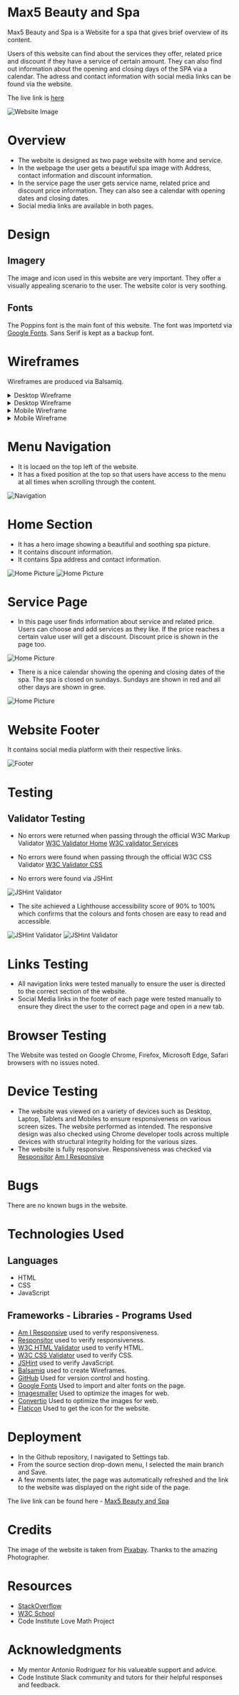 # Max5 Beauty and Spa

Max5 Beauty and Spa is a Website for a spa that gives brief overview of its content.

Users of this website can find about the services they offer, related price and discount if they have a service of certain amount. They can also find out information about the opening and closing days of the SPA via a calendar. The adress and contact information with social media links can be found via the website.

The live link is [here](https://farhatamannaislam.github.io/Portfolio2/)

<img alt="Website Image" src="docs/readmeimages/responsitor.png">

# Overview

* The website is designed as two page website with home and service.
* In the webpage the user gets a beautiful spa image with Address, contact information and discount information.
* In the service page the user gets service name, related price and discount price information. They can also see a calendar with opening dates and closing dates.
* Social media links are available in both pages.

# Design

## Imagery

The image and icon used in this website are very important. They offer a visually appealing scenario to the user. The website color is very soothing.

## Fonts

The Poppins font is the main font of this website. The font was importetd via [Google Fonts](https://fonts.google.com/). Sans Serif is kept as a backup font.

# Wireframes

Wireframes are produced via Balsamiq.

<details>
  <summary>Desktop Wireframe</summary>
  <img alt="Desktop Wireframe" src="docs/readmeimages/homedesktop.png">
</details>
<details>
  <summary>Desktop Wireframe</summary>
  <img alt="Desktop Wireframe" src="docs/readmeimages/servicedesktop.png">
</details>
<details>
  <summary>Mobile Wireframe</summary>
  <img alt="Mobile Wireframe" src="docs/readmeimages/homemobile.png">
</details>
<details>
  <summary>Mobile Wireframe</summary>
  <img alt="Mobile Wireframe" src="docs/readmeimages/servicemobile.png">
</details>

# Menu Navigation

* It is locaed on the top left of the website.
* It has a fixed position at the top so that users have access to the menu at all times when scrolling through the content.

<img alt="Navigation" src="docs/readmeimages/navigation.png">

# Home Section

* It has a hero image showing a beautiful and soothing spa picture.
* It contains discount information.
* It contains Spa address and contact information.

<img alt="Home Picture" src="docs/readmeimages/homepic1.png">
<img alt="Home Picture" src="docs/readmeimages/homepic2.png">

# Service Page

* In this page user finds information about service and related price. Users can choose and add services as they like. If the price reaches a certain value user will get a discount. Discount price is shown in the page too.

<img alt="Home Picture" src="docs/readmeimages/service.png">

* There is a nice calendar showing the opening and closing dates of the spa. The spa is closed on sundays. Sundays are shown in red and all other days are shown in gree.

<img alt="Home Picture" src="docs/readmeimages/calendar.png">

# Website Footer

It contains social media platform with their respective links.

<img alt="Footer" src="docs/readmeimages/footer.png">

# Testing 

## Validator Testing

* No errors were returned when passing through the official W3C Markup Validator
[W3C Validator Home](https://validator.w3.org/nu/?doc=https%3A%2F%2Ffarhatamannaislam.github.io%2FPortfolio2%2Findex.html)
[W3C validator Services](https://validator.w3.org/nu/?doc=https%3A%2F%2Ffarhatamannaislam.github.io%2FPortfolio2%2Fservices.html)

* No errors were found when passing through the official W3C CSS Validator
[W3C Validator CSS](https://jigsaw.w3.org/css-validator/validator?uri=https%3A%2F%2Ffarhatamannaislam.github.io%2FPortfolio2%2Fassets%2Fcss%2Fstyle.css&profile=css3svg&usermedium=all&warning=1&vextwarning=&lang=en)

* No errors were found via JSHint

<img alt="JSHint Validator" src="docs/readmeimages/jshint.png">

* The site achieved a Lighthouse accessibility score of 90% to 100% which confirms that the colours and fonts chosen are easy to read and accessible.

<img alt="JSHint Validator" src="docs/readmeimages/lighthousehome.png">
<img alt="JSHint Validator" src="docs/readmeimages/lighthouseservice.png">

# Links Testing

* All navigation links were tested manually to ensure the user is directed to the correct section of the website.
* Social Media links in the footer of each page were tested manually to ensure they direct the user to the correct page and open in a new tab.

# Browser Testing

The Website was tested on Google Chrome, Firefox, Microsoft Edge, Safari browsers with no issues noted.

# Device Testing

* The website was viewed on a variety of devices such as Desktop, Laptop, Tablets and Mobiles to ensure responsiveness on various screen sizes. The website performed as intended. The responsive design was also checked using Chrome developer tools across multiple devices with structural integrity holding for the various sizes.
* The website is fully responsive. Responsiveness was checked via
[Responsitor](http://www.responsinator.com/?url=https%3A%2F%2Ffarhatamannaislam.github.io%2FPortfolio2%2Findex.html)
[Am I Responsive](https://ui.dev/amiresponsive?url=https://farhatamannaislam.github.io/Portfolio2/index.html)

# Bugs

There are no known bugs in the website.

# Technologies Used

## Languages
* HTML
* CSS
* JavaScript

## Frameworks - Libraries - Programs Used

* [Am I Responsive](https://ui.dev/amiresponsive?url=https://farhatamannaislam.github.io/Portfolio2/index.html) used to verify responsiveness.
* [Responsitor](http://www.responsinator.com/?url=https%3A%2F%2Ffarhatamannaislam.github.io%2FPortfolio2%2Findex.html) used to verify responsiveness.
* [W3C HTML Validator](https://validator.w3.org/) used to verify HTML.
* [W3C CSS Validator](https://jigsaw.w3.org/css-validator/) used to verify CSS.
* [JSHint](https://jshint.com/) used to verify JavaScript.
* [Balsamiq](https://balsamiq.com/) used to create Wireframes.
* [GitHub](https://github.com/) Used for version control and hosting.
* [Google Fonts](https://fonts.google.com/) Used to import and alter fonts on the page.
* [Imagesmaller](https://www.imagesmaller.com/) Used to optimize the images for web.
* [Convertio](https://convertio.co/) Used to optimize the images for web.
* [Flaticon](https://www.flaticon.com/) Used to get the icon for the website.

# Deployment
* In the Github repository, I navigated to Settings tab.
* From the source section drop-down menu, I selected the main branch and Save.
* A few moments later, the page was automatically refreshed and the link to the website was displayed on the right side of the page. 

The live link can be found here - [Max5 Beauty and Spa](https://farhatamannaislam.github.io/Portfolio2/)

# Credits
The image of the website is taken from [Pixabay](https://pixabay.com/).
Thanks to the amazing Photographer.

# Resources
* [StackOverflow](https://stackoverflow.com/)
* [W3C School](https://www.w3schools.com/)
* Code Institute Love Math Project

# Acknowledgments
* My mentor Antonio Rodriguez for his valueable support and advice.
* Code Institute Slack community and tutors for their helpful responses and feedback.